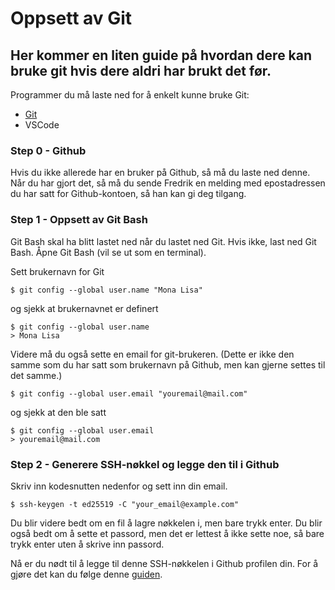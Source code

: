 # Oppsett av Git

## Her kommer en liten guide på hvordan dere kan bruke git hvis dere aldri har brukt det før.

Programmer du må laste ned for å enkelt kunne bruke Git:
- [Git](https://git-scm.com/downloads)
- VSCode

### Step 0 - Github
Hvis du ikke allerede har en bruker på Github, så må du laste ned denne. Når du har gjort det, så må du sende Fredrik en melding med epostadressen du har satt for Github-kontoen, så han kan gi deg tilgang.  

### Step 1 - Oppsett av Git Bash
Git Bash skal ha blitt lastet ned når du lastet ned Git. Hvis ikke, last ned Git Bash.
Åpne Git Bash (vil se ut som en terminal).

Sett brukernavn for Git

`$ git config --global user.name "Mona Lisa"`

og sjekk at brukernavnet er definert

    $ git config --global user.name
    > Mona Lisa

Videre må du også sette en email for git-brukeren. (Dette er ikke den samme som du har satt som brukernavn på Github, men kan gjerne settes til det samme.)

    $ git config --global user.email "youremail@mail.com"

og sjekk at den ble satt

    $ git config --global user.email
    > youremail@mail.com


### Step 2 - Generere SSH-nøkkel og legge den til i Github
Skriv inn kodesnutten nedenfor og sett inn din email.

    $ ssh-keygen -t ed25519 -C "your_email@example.com"

Du blir videre bedt om en fil å lagre nøkkelen i, men bare trykk enter.
Du blir også bedt om å sette et passord, men det er lettest å ikke sette noe, så bare trykk enter uten å skrive inn passord.

Nå er du nødt til å legge til denne SSH-nøkkelen i Github profilen din. For å gjøre det kan du følge denne [guiden](https://docs.github.com/en/github/authenticating-to-github/adding-a-new-ssh-key-to-your-github-account).